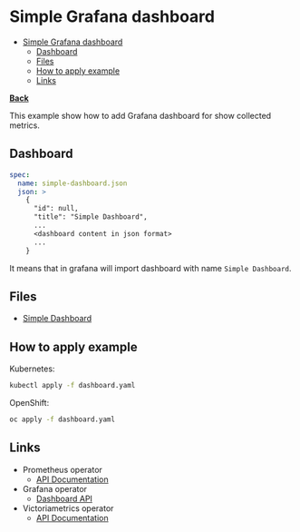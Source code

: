 # Simple Grafana dashboard

* [Simple Grafana dashboard](#simple-grafana-dashboard)
  * [Dashboard](#dashboard)
  * [Files](#files)
  * [How to apply example](#how-to-apply-example)
  * [Links](#links)

**[Back](../../README.md)**

This example show how to add Grafana dashboard for show collected metrics.

## Dashboard

```yaml
spec:
  name: simple-dashboard.json
  json: >
    {
      "id": null,
      "title": "Simple Dashboard",
      ...
      <dashboard content in json format>
      ...
    }
```

It means that in grafana will import dashboard with name `Simple Dashboard`.

## Files

* [Simple Dashboard](simple-dashboard.yaml)

## How to apply example

Kubernetes:

```bash
kubectl apply -f dashboard.yaml
```

OpenShift:

```bash
oc apply -f dashboard.yaml
```

## Links

* Prometheus operator
  * [API Documentation](https://github.com/prometheus-operator/prometheus-operator/blob/master/Documentation/api.md)
* Grafana operator
  * [Dashboard API](https://github.com/integr8ly/grafana-operator/blob/master/documentation/dashboards.md)
* Victoriametrics operator
  * [API Documentation](https://docs.victoriametrics.com/operator/api.html)
